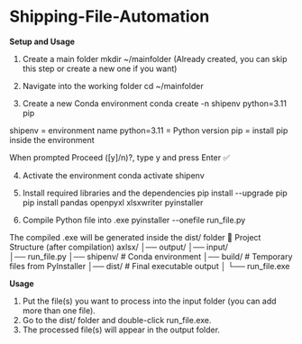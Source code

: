 # Shipping-File-Automation

**Setup and Usage**
1. Create a main folder
mkdir ~/mainfolder
(Already created, you can skip this step or create a new one if you want)

2. Navigate into the working folder
cd ~/mainfolder

3. Create a new Conda environment 
conda create -n shipenv python=3.11 pip

shipenv = environment name
python=3.11 = Python version
pip = install pip inside the environment

When prompted Proceed ([y]/n)?, type y and press Enter ✅

4. Activate the environment
conda activate shipenv

5. Install required libraries and the dependencies
pip install --upgrade pip
pip install pandas openpyxl xlsxwriter pyinstaller

6. Compile Python file into .exe
pyinstaller --onefile run_file.py


The compiled .exe will be generated inside the dist/ folder
📂 Project Structure (after compilation)
axlsx/
│── output/
│── input/    
│── run_file.py
│── shipenv/        # Conda environment
│── build/          # Temporary files from PyInstaller
│── dist/           # Final executable output
│    └── run_file.exe


**Usage**
1. Put the file(s) you want to process into the input folder (you can add more than one file).
2. Go to the dist/ folder and double-click run_file.exe.
3. The processed file(s) will appear in the output folder.


